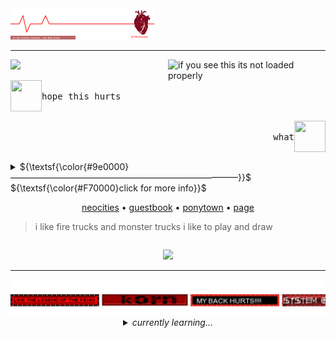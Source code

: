 <!-- 
██╗  ██╗ ██████╗ ██╗    ██╗██████╗ ██╗   ██╗    ██╗  ██╗███████╗██╗   ██╗██╗
██║  ██║██╔═══██╗██║    ██║██╔══██╗╚██╗ ██╔╝    ██║  ██║██╔════╝╚██╗ ██╔╝██║
███████║██║   ██║██║ █╗ ██║██║  ██║ ╚████╔╝     ███████║█████╗   ╚████╔╝ ██║
██╔══██║██║   ██║██║███╗██║██║  ██║  ╚██╔╝      ██╔══██║██╔══╝    ╚██╔╝  ╚═╝
██║  ██║╚██████╔╝╚███╔███╔╝██████╔╝   ██║       ██║  ██║███████╗   ██║   ██╗
╚═╝  ╚═╝ ╚═════╝  ╚══╝╚══╝ ╚═════╝    ╚═╝       ╚═╝  ╚═╝╚══════╝   ╚═╝   ╚═╝
I see you're looking into my profile! I hope you find whatever you need, friend.
⠀⠀⠀⠀⠀⠀⠀⠀⠀⠀⠀⠀⠀⠀⠀⠀⠀⠀⠀⠘⣦⠀⠀⢠⡞⠀⠀⢳⠀⠀⠀⠀⠀⠀⠀⠀⠀⠀⠀⠀
⠀⠀⠀⠀⠀⠀⠀⠀⠀⠀⠀⠀⠀⠀⠀⠀⠀⠀⠀⠀⠈⣧⠀⡛⠀⠀⠀⢸⠀⠀⠀⠀⠀⠀⠀⠀⠀⠀⠀⠀
⠀⠀⠀⠀⠀⠀⠀⠀⠀⠀⠀⠀⠀⠀⠀⠀⠀⠀⠀⠀⠀⠹⣿⡁⠀⠀⠀⢼⠀⠀⠀⠀⠀⠀⠀⠀⠀⠀⠀⠀
⠀⠀⠀⠀⠀⠀⠀⠀⠀⠀⠀⠀⢀⡀⠀⠀⣀⡀⠀⠀⠀⢀⡿⣇⠀⠀⠀⢻⡀⠀⠀⠀⠀⠀⠀⠀⠀⠀⠀⠀
⠀⠀⠀⠀⠀⠀⠀⠀⠀⠀⠀⢀⡏⠱⠖⠺⢉⡇⢀⣠⠴⠺⠁⠉⠀⠀⠀⠀⣧⣀⣀⠀⠀⠀⠀⠀⠀⠀⠀⠀
⠀⠀⠀⠀⠀⠀⠀⠀⠀⠀⢀⡞⠀⠀⠀⠀⠀⢹⡉⠓⣦⡤⣀⣀⠀⠀⠀⠀⠀⣀⣈⢩⠟⠀⠀⠀⠀⠀⠀⠀
⠀⠀⠀⠀⠀⠀⠀⠀⠀⢀⡎⠀⠠⠄⠀⠀⠐⠂⣇⠀⣿⡀⠘⠈⣹⢻⡉⠽⢉⡧⠀⠀⠀⠀⠀⠀⠀⠀⠀⠀
⠀⠀⠀⠀⠀⠀⠀⠀⠀⡜⠀⠀⠀⠀⠀⠀⠀⠀⢸⡀⠹⡉⠒⢊⣵⣿⡑⢒⡾⠁⠀⠀⠀⠀⠀⠀⠀⠀⠀⠀
⠀⠀⠀⠀⠀⠀⠀⠀⡸⠁⠀⢏⠀⠀⠀⠀⠀⠀⠀⡇⠀⠉⢲⣦⣤⡴⠒⠉⠀⠀⠀⠀⠀⠀⠀⠀⠀⠀⠀⠀
⠀⠀⠀⠀⠀⠀⢀⡜⠁⠀⠀⢺⡀⠀⠀⠀⠀⠀⠀⡇⠀⢠⠇⢨⡿⣟⢣⡀⠀⠀⠀⠀⠀⠀⠀⠀⠀⠀⠀⠀
⠀⠀⠀⠀⠀⢠⡞⠀⣀⠀⠀⠀⢳⡀⠀⠀⠀⣀⡜⢠⠜⠁⠀⠀⠓⠘⠀⠙⢆⡀⠀⠀⠀⠀⠀⠀⠀⠀⠀⠀
⠀⠀⠀⠀⢀⡿⠀⡼⠁⠀⠀⠀⠀⠉⠓⠒⠋⠁⢽⡆⠀⠦⡀⠀⠀⢀⠴⠁⠈⢱⡀⠀⠀⠀⠀⠀⠀⠀⠀⠀
⠀⠀⠀⠀⣰⣃⣸⠁⠀⠀⠀⠀⠀⠀⠀⠀⠀⢠⠏⠘⠦⣀⠑⣦⣴⣉⣀⠴⠂⠀⠉⠒⢤⣀⡀⠀⠀⠀⠀⠀
⠤⠴⠔⠚⠋⠛⠙⢦⡀⠲⣄⣀⢀⣀⣤⠀⢺⣅⠀⠀⠀⠀⠉⠛⠛⠏⠀⠀⠀⠀⠀⠀⠀⢀⠟⠒⠒⠦⠤⠤
⢀⣀⣀⣀⡄⠀⠀⠀⢧⠀⢼⣀⣁⣀⣠⡇⠸⣄⣙⣦⣀⡀⠀⠀⠀⠀⠀⠀⠀⠀⠀⢀⣰⣛⢦⠤⣄⢀⣀⣀
⡿⠓⠒⡖⠊⠉⢻⡏⠛⢤⣀⠏⠀⠀⠀⠑⠒⠁⠀⢘⣿⣷⡶⠒⠒⠒⢶⣶⣶⠒⠘⡍⢩⣛⡏⠈⠁⠒⠒⠠
⢱⠀⢸⣹⠀⠀⠸⣇⠀⠀⠀⠀⠀⠀⠀⠀⠀⠀⠀⠀⠉⡟⠀⠀⠀⠀⠉⣿⠁⠀⢸⠀⣎⠅⡇⠀⠀⠀⠀⠀
⠈⢧⠀⡟⡄⠀⢠⣯⠀⠀⠀⠀⠀⠀⠀⠀⠀⠀⠀⠀⢀⣿⡆⠀⠀⠀⢠⣟⠀⠀⡜⢠⡏⢰⠁⠀⠀⠀⠀⠀
⠀⢸⡂⢝⡇⠀⠸⠿⠃⠀⠀⠀⠀⠀⠀⠀⠀⠀⠀⠀⠀⠻⠃⠀⠀⠀⠻⠋⠀⠀⡇⣸⠇⢸⠀⠀⠀⠀⠀⠀
⠀⠈⡆⠸⡼⣀⣀⣀⢤⠠⠤⠔⠒⠒⠒⠃⠛⠈⠉⠉⠉⠓⣒⣒⣒⣲⣴⣤⡤⢴⠃⡿⠀⡸⠀⠀⠀⠀⠀⠀
-->

<img src="images/flatline.svg">

<hr>
<img src="https://github.com/serphentized/serphentized/blob/main/images/hugh%20dancy.gif" width="50%" height="50%" align="right" alt="if you see this its not loaded properly">


<a href="https://shinminase.neocities.org/"><img src="https://readme-typing-svg.herokuapp.com?font=CABIN+SKETCH&pause=1000&color=F70000&repeat=false&width=235&lines=TAKE+RESPONSIBILITY."></a>





<p align="left"> <img src="https://files.catbox.moe/9csauy.png" width="50" height="50" align="left"> <kbd><br>hope this hurts<br>&nbsp;  </kbd> </p>


<p align="right"> <img src="https://files.catbox.moe/ytsx5o.png" width="50" height="50" align="right"> <kbd align="right"><br>what<br>&nbsp;  </kbd></p>



<details>

 <summary> ${\textsf{\color{#9e0000}——————————————————————————}}$ 
 <br> ${\textsf{\color{#F70000}click for more info}}$ 
 <br>


 <p align="center"> 
 <a href="https://shinminase.neocities.org/">neocities</a> • 
 <a href="https://www.ultraguest.com/view/1717388758">guestbook</a> • 
 <a href="https://rentry.co/raidouxiv">ponytown</a> •
  <a href="https://shinminase.github.io/">page</a> 
  <br>
  <blockquote> i like fire trucks and monster trucks i like to play and draw </blockquote>
 </p>
</summary>


<li>offtab 99% of the time, whisp to int</li>
<li>i like sitting still and looking pretty. be my friend and c+h</li>
<li>temporary layout for halloween. old layout <a href="https://github.com/serphentized">here</a></li>
</details>

 
<p align="center"><img src="https://komarev.com/ghpvc/?username=shinminase&base=8000&color=9e0000&style=for-the-badge&label=YOU%20ARE%20VISITOR:"></p>

<hr>
<a href="https://github.com/shinminase/marquee"><img src="images/marquee/red.svg"></a>





<details align="center">
<summary><i>currently learning...</i></summary>
<br>
<table>
  <thead>
    <tr>
      <th>programming languages</th>
      <th>UI frameworks</th>
      <th>programs, engines, IDE, etc.</th>
    </tr>
  </thead>
  <tbody>
    <tr>
      <td> <img src="https://img.shields.io/badge/java-%23ED8B00.svg?style=for-the-badge&logo=openjdk&logoColor=white"> <img src="https://img.shields.io/badge/javascript-%23323330.svg?style=for-the-badge&logo=javascript&logoColor=%23F7DF1E"> <img src="https://img.shields.io/badge/python-3670A0?style=for-the-badge&logo=python&logoColor=ffdd54"> <img src="https://img.shields.io/badge/c%23-%23239120.svg?style=for-the-badge&logo=csharp&logoColor=white"> <img src="https://img.shields.io/badge/c++-%2300599C.svg?style=for-the-badge&logo=c%2B%2B&logoColor=white"> <img src="https://img.shields.io/badge/ruby-%23CC342D.svg?style=for-the-badge&logo=ruby&logoColor=white"><img src="https://img.shields.io/badge/typescript-%23007ACC.svg?style=for-the-badge&logo=typescript&logoColor=white"> <img src="https://img.shields.io/badge/php-%23777BB4.svg?style=for-the-badge&logo=php&logoColor=white"> <img src="https://img.shields.io/badge/lua-%232C2D72.svg?style=for-the-badge&logo=lua&logoColor=white">
      </td>
      <td>
        <img src="https://img.shields.io/badge/react-%2320232a.svg?style=for-the-badge&logo=react&logoColor=%2361DAFB"> <img src="https://img.shields.io/badge/-AntDesign-%230170FE?style=for-the-badge&logo=ant-design&logoColor=white"> <img src="https://img.shields.io/badge/bootstrap-%238511FA.svg?style=for-the-badge&logo=bootstrap&logoColor=white"> <img src="https://img.shields.io/badge/jquery-%230769AD.svg?style=for-the-badge&logo=jquery&logoColor=white"> <img src="https://img.shields.io/badge/bulma-00D0B1?style=for-the-badge&logo=bulma&logoColor=white">
      </td>
      <td>
       <img src="https://img.shields.io/badge/blender-%23F5792A.svg?style=for-the-badge&logo=blender&logoColor=white"> <img src="https://img.shields.io/badge/Adobe%20After%20Effects-9999FF.svg?style=for-the-badge&logo=Adobe%20After%20Effects&logoColor=white"> <img src="https://img.shields.io/badge/adobe%20photoshop-%2331A8FF.svg?style=for-the-badge&logo=adobe%20photoshop&logoColor=white"> <img src="https://img.shields.io/badge/Eclipse-FE7A16.svg?style=for-the-badge&logo=Eclipse&logoColor=white"> <img src="https://img.shields.io/badge/Visual%20Studio%20Code-0078d7.svg?style=for-the-badge&logo=visual-studio-code&logoColor=white"> <img src="https://img.shields.io/badge/Notepad++-90E59A.svg?style=for-the-badge&logo=notepad%2b%2b&logoColor=black"> <img src="https://img.shields.io/badge/Oracle-F80000?style=for-the-badge&logo=oracle&logoColor=white">
      </td>
  </tbody>
</table>

<sub> i am a beginner :] </sub>

</details>

